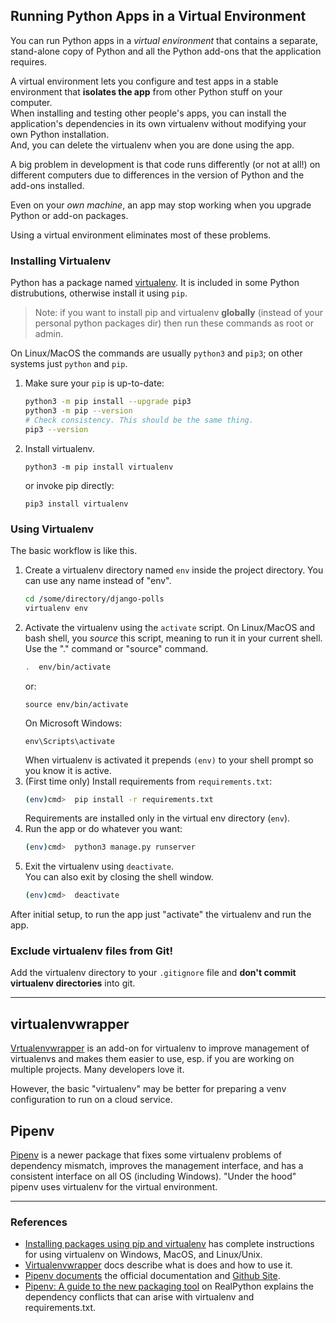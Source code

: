 ## Running Python Apps in a Virtual Environment

You can run Python apps in a *virtual environment* that contains a separate, stand-alone copy of Python and all the Python add-ons that the application requires.

A virtual environment lets you configure and test apps in a stable
environment that **isolates the app** from other Python stuff on your computer.  
When installing and testing other people's apps, 
you can install the application's dependencies in its own virtualenv
without modifying your own Python installation.    
And, you can delete the virtualenv when you are done using the app.

A big problem in development is that code runs differently (or not at all!) 
on different computers due to differences in the version of Python and 
the add-ons installed.

Even on your *own machine*, an app may stop working when you upgrade
Python or add-on packages.

Using a virtual environment eliminates most of these problems.


### Installing Virtualenv

Python has a package named [virtualenv][virtualenv].
It is included in some Python distrubutions, otherwise install it using `pip`.

> Note: if you want to install pip and virtualenv **globally** (instead of your personal python packages dir) then run these commands as root or admin.

On Linux/MacOS the commands are usually `python3` and `pip3`; on other systems just `python` and `pip`.

1. Make sure your `pip` is up-to-date:
    ```bash
    python3 -m pip install --upgrade pip3
    python3 -m pip --version
    # Check consistency. This should be the same thing.
    pip3 --version
    ```
2. Install virtualenv.
    ```
    python3 -m pip install virtualenv
    ```
    or invoke pip directly:
    ```
    pip3 install virtualenv
    ```

### Using Virtualenv

The basic workflow is like this. 

1. Create a virtualenv directory named `env` inside the project directory. You can use any name instead of "env".
   ```bash
   cd /some/directory/django-polls
   virtualenv env
   ```
2. Activate the virtualenv using the `activate` script. On Linux/MacOS and bash shell, you *source* this script, meaning to run it in your current shell. Use the "." command or "source" command.
    ```bash
    .  env/bin/activate
    ```
    or:
    ```
    source env/bin/activate
    ```
    On Microsoft Windows:
    ```
    env\Scripts\activate
    ```
    When virtualenv is activated it prepends `(env)` to your shell prompt so you know it is active.
3. (First time only) Install requirements from `requirements.txt`:
    ```bash
    (env)cmd>  pip install -r requirements.txt
    ```
    Requirements are installed only in the virtual env directory (`env`).
4. Run the app or do whatever you want:
    ```bash
    (env)cmd>  python3 manage.py runserver
    ```
5. Exit the virtualenv using `deactivate`.  
You can also exit by closing the shell window.
    ```bash
    (env)cmd>  deactivate
    ```

After initial setup, to run the app just "activate" the virtualenv and run the app.

### Exclude virtualenv files from Git!

Add the virtualenv directory to your `.gitignore` file and **don't commit virtualenv directories** into git.

---
## virtualenvwrapper

[Vrtualenvwrapper][virtualenvwrapper] is an add-on for virtualenv to improve management of virtualenvs and makes them easier to use, esp. if you are working on multiple projects. Many developers love it.

However, the basic "virtualenv" may be better
for preparing a venv configuration to run on a cloud service.

## Pipenv

[Pipenv][pipenv] is a newer package that fixes some virtualenv problems of dependency mismatch, improves the management interface, and has a consistent interface on all OS (including Windows). "Under the hood" pipenv uses virtualenv for the virtual environment. 

---
### References

* [Installing packages using pip and virtualenv][virtualenv] has complete instructions for using virtualenv on Windows, MacOS, and Linux/Unix.
* [Virtualenvwrapper][virtualenvwrapper] docs describe what is does and how to use it.
* [Pipenv documents][pipenv] the official documentation and [Github Site][pipenv-github].
* [Pipenv: A guide to the new packaging tool][pipenv-guide] on RealPython explains the dependency conflicts that can arise with virtualenv and requirements.txt.

[virtualenv]: https://packaging.python.org/guides/installing-using-pip-and-virtual-environments/
[pipenv]: https://pipenv.kennethreitz.org/en/latest/install/
[pipenv-github]: https://github.com/pypa/pipenv
[pipenv-guide]: https://realpython.com/pipenv-guide/
[virtualenvwrapper]: https://virtualenvwrapper.readthedocs.io/en/latest/
